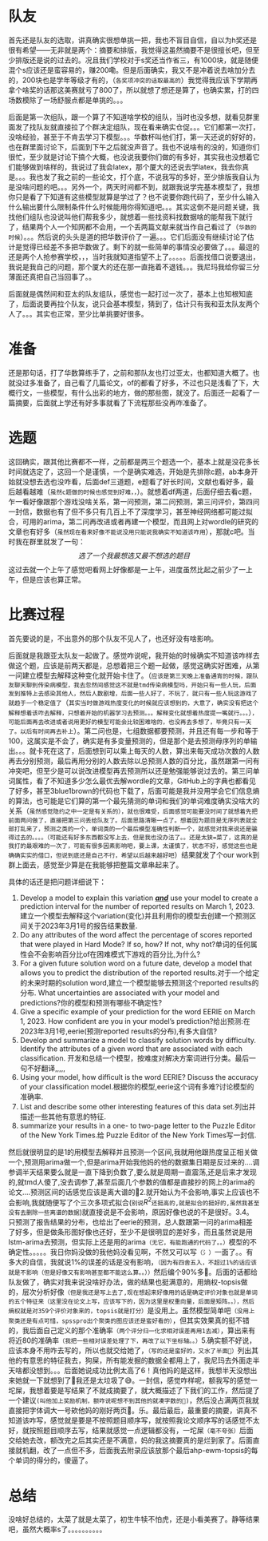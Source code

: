

# 队友

首先还是队友的选取，讲真确实很想单挑一把，我也不盲目自信，自以为h奖还是很有希望——无非就是两个：摘要和排版，我觉得这虽然摘要不是很擅长吧，但至少排版还是说的过去的。况且我们学校对于s奖还当作省三，有1000块，就是随便混个s应该还是蛮容易的，赚200嘞。但是后面确实，我又不是冲着说去啥加分去的，200块也是学年等级才有的，（`各奖项冲突的话取最高的`）我觉得我应该下学期再拿个啥奖的话那这美赛就亏了800了，所以就想了想还是算了，也确实累，打的四场数模除了一场舒服点都是单挑的。。。

后面是第一次组队，跟一个算了不知道啥学校的组队，当时也没多想，就看见群里面发了找队友就直接拉了个群决定组队，现在看来确实仓促。。。它们都第一次打，没啥经验，甚至于不肯去学习下模型。。。华数杯叫他们打，第一天还说的好好的，也在群里面讨论下，后面到下午之后就没声音了。我也不说啥有的没的，知道你们很忙，至少就是讨论下搞个大概，也没说我要你们做的有多好，其实我也没想着它们能够做到啥样的，我说过了我会latex，那个厦大的还说去学latex，我去你真是。。。我也发了我之前的一些论文，打个底，不说我写的多好，至少排版我自认为是没啥问题的吧。。。另外一个，两天时间都不到，就跟我说学完基本模型了，我想你只是看了下知道有这些模型就算是学过了？也不说要你跑代码了，至少什么输入什么输出要什么限制条件什么时候能用你得知道吧。。。其实这倒不是问题关键，我找他们组队也没说叫他们帮我多少，就想着一些找资料找数据啥的能帮我下就行了，结果两个人一个知网都不会用，一个丢两篇文献来就当作自己看过了（`华数的时候`）。。。然后说的头头是道的把华数评价了一遍。。。它们后面没有继续讨论了估计是觉得已经差不多把华数做了。剩下的就一些简单的事情没必要做了。。。最逗的还是两个人抢参赛学校，，，当时我就知道指望不上了。。。。。后面找借口说要退出，我说是我自己的问题，那个厦大的还在那一直拖着不退钱。。。我尼玛我给你留三分薄面还真把自己当回事了。。

后面就是偶然间和亚太的队友组队，感觉也一起打过一次了，基本上也知根知底了，后面说要再拉个队友，说只会基本模型，猜到了，估计只有我和亚太队友两个人了。。。其实也正常，至少比单挑要好很多。

# 准备

还是那句话，打了华数算练手了，之前和那队友也打过亚太，也都知道大概了。也就没过多准备了，自己看了几篇论文，of的都看了好多，不过也只是浅看了下，大概行文，一些模型，有什么出彩的地方，做的那些图，就没了。后面还一起看了一篇摘要，后面就上学还有好多事就看了下流程那些没再咋准备了。

# 选题

这回确实，跟其他比赛都不一样，之前都是两三个题选一个，基本上就是没花多长时间就选定了，这回一个是谨慎，一个是确实难选，开始是先排除c题，ab本身开始就没想去选也没咋看，后面def三道题，e题看了好长时间，文献也看好多，最后越看越难（`虽然c题做的时候也感觉到好难，，`）。就想着df两道，后面仔细去看c题，乍一看好像跟那个游戏没啥关系，第一问预测，第二问预测，第三问评价，第四问一封信，数据也有了但不多只有几百上不了深度学习，甚至神经网络都可能过拟合，可用的arima，第二问再改进或者再建一个模型，而且网上对wordle的研究的文章也有好多（`虽然现在看来好像不能说没用只能说我确实不知道该咋用`），那就c吧。当时我在群里就发了一句：
$$
选了一个我最想选又最不想选的题目
$$
这过去就一个上午了感觉吧看网上好像都是一上午，进度虽然比起之前少了一上午，但是应该也算正常。

# 比赛过程

首先要说的是，不出意外的那个队友不见人了，也还好没有啥影响。

后面就是我跟亚太队友一起做了。感觉咋说呢，我开始的时候确实不知道该咋样去做这个题，应该是前两天都是，总想着把三个题一起做，感觉这确实好困难，从第一问建立模型去解释这种变化就开始卡住了。（`应该是第三天晚上准备通宵的时候，跟队友聊天聊到传染病模型，我去忽然间感觉这不就是tmd传染病模型吗，开始只有一些人玩，后面发到推特上去感染其他人，然后人数剧增，后面一些人好了，不玩了，就只有一些人玩这游戏了就趋于一个稳定值了`（`其实当时做游戏热度变化的时候就应该想到的，大意了，确实没有把这个解释想着该咋去解释，只想着开始的机器学习去预测。。。解释变化就想着热度提一嘴就行。。。`）`，可能后面再去改进或者说用更好的模型可能会比较困难啥的，也没再去多想了，毕竟只有一天了。以后有时间再去补上`）。第二问也是，七组数据都要预测，并且还有每一步和等于100，这属实是不会了，确实是有多变量预测的，但是那个是去预测母序列的单输出。。。就卡死在这了，后面想到可以乘上每天的人数，算出来每天成功次数的人数再去分别预测，最后再用分别的人数去除以总预测人数的百分比，虽然跟第一问有冲突吧，但至少是可以说改进模型再去预测所以还是勉强能够说过去的。第三问单词属性，看了不知道多少怎么最优去解wordle的文章，GitHub上的字典也都看见了好多，甚至3blue1brown的代码也下载了，后面可能是我并没用学会它们信息熵的算法，也可能是它们算的第一个最先猜测的单词和我们的单词难度确实没啥大的关系（`虽然感觉隐约之中一定是有关系的），就也很难受，后面感觉可能要没时间了就想着先把前面两问做了，直接把第三问丢给队友了。后面思路清晰一点了。想着因为题目是无序列表就全部打乱来了，预测之类的一个，单词类的一个最后模型准确性判断一个，就感觉对我来说还是骗得过去的。。。。（可能还有好多东西都没写上去，但是我也没办法了。。还是太狭=菜了，这真的是我打的最艰难的一次了，可能有很多因素影响吧，要上课，太谨慎了，状态不好，感觉这些也是确确实实的借口，但说到底还是自己不行，希望以后越来越好吧`）结果就发了个our work到群上面去，感觉至少算是在我能够把整篇文章串起来了。

具体的话还是把问题详细说下：

1. Develop a model to explain this variation ***<u>and</u>*** use your model to create a prediction interval for the number of reported results on March 1, 2023.建立一个模型去解释这个variation(变化)并且利用你的模型去创建一个预测区间关于2023年3月1号的报告结果数量.
2. Do any attributes of the word affect the percentage of scores reported that were played in Hard Mode? If so, how? If not, why not?单词的任何属性会不会影响百分比of在困难模式下游戏的百分比,为什么?
3. For a given future solution word on a future date, develop a model that allows you to predict the distribution of the reported results.对于一个给定的未来时期的solution word,建立一个模型能够去预测这个reported results的分布.                                                      What uncertainties are associated with your model and predictions?你的模型和预测有哪些不确定性?
4. Give a specific example of your prediction for the word EERIE on March 1, 2023. How confident are you in your model’s prediction?给出预测:在2023年3月1号,eerie(预测reported results的分布),有多大自信?
5. Develop and summarize a model to classify solution words by difficulty. Identify the attributes of a given word that are associated with each classification. 开发和总结一个模型，按难度对解决方案词进行分类。最后一句不好翻译,,,,,
6. Using your model, how difficult is the word EERIE? Discuss the accuracy of your classification model.根据你的模型,eerie这个词有多难?讨论模型的准确率.
7. List and describe some other interesting features of this data set.列出并描述一些其他有意思的特征.
8. summarize your results in a one- to two-page letter to the Puzzle Editor of the New York
   Times.给 Puzzle Editor of the New York Times写一封信.

然后就很明显的是1的用模型去解释并且预测一个区间,我就用他跟热度呈正相关做一个,预测用arima做一个,但是arima开始我他妈的他的数据集日期是反过来的....调参调半天结果要么就是一直下降到负数了,要么就是周期一直震荡,还是后来才发现的,就tmd人傻了,没去调参了,甚至后面几个参数的值都是直接抄的网上的arima的论文....预测区间的话感觉应该是离大谱的🤣2.就开始认为不会影响,事实上应该也不会影响,我就随便写了个三次多项式拟合(`别说`$R^2$`还挺高的,就是拟合的挺好的,虽然我甚至没有去删除一些离谱的数据`)就直接说是不会影响，原因好像也说的不是很好。3.4。只预测了报告结果的分布，也给出了eerie的预测，总人数跟第一问的arima相差了好多，但是做条形图好像也还好，至少不是很明显的差好多，而且虽然说是用lstm-arima去预测，但实际上还是用的arima`（无它，有能跑通的代码了。。）`模型的不确定性。。。。。我日你妈没做的我他妈没看见啊，不然又可以写`（氵）`一面了。。有多大的自信，我就说1%的误差的话是没有影响，`（因为有四舍五入，不超过1%的话应该就是不影响（但是好像又有影响甚至都不能这么算。。））`然后编个90%多🤣。后面的话都给队友做了，确实对我来说没啥好办法，做的结果也挺满意的，用熵权-topsis做的，层次分析好像`（但是我还是写上去了,现在想起来好像用的话是确定评价对象也就是单词的五个特征来（这里没在论文上写，应该写下的，因为这里是权重向量，后面是矩阵。。），然后熵权就是对359个评价对象来的，topsis就是打分）`是没用上。虽然模型简单吧`（没用上聚类还是有点可惜，spsspro出个聚类的图应该还是蛮好看的）`，但其实效果真的挺不错的，我后面自己定义的那个准确率`（两个评分归一化求相对误差再用1去减）`，算出来有将近80的准确率`（我把一些相对误差处理了下，再改了以下坐标轴。。）`5.确实额不好说，应该本身不用咋去写的，所以也就交给她了，`（写的还是蛮好的，又水了半面🤣）`列出其他的有意思的特征我去，狗屎，所有能发掘的数据全都用上了，我尼玛去外面走半天啥都没想到。。。后面她说成功比例太高了6！真他妈的是这样，我想半天没想出来她就一下就想到了🤣我还是太垃圾了😅。一封信，感觉咋样呢，额我写的感觉一坨屎，我想着要是写结果了不就成摘要了，就大概描述了下我们的工作，然后提了一个建议`(叫他加上奖励机制，额咋说呢想不到其他的就凑字数的🤣)`，然后没占满两页我就直接把字体调大一号欸他妈的刚好两页🤣。乐。最后最后，最重要的摘要，讲真不知道该咋写，感觉就是要是不按照题目顺序写，就按照我论文顺序写的话感觉不太好，就按照题目顺序去写，结果就感觉一点逻辑都没有，一坨屎`（毫不夸张）`后面交给她去改，额改完之后其实还是不满意，妈的我这摘要真的是烂到家了。后面直接就机翻，改了一点但不多，后面我去附录应该放那个最后ahp-ewm-topsis的每个单词的得分的，傻逼了。

# 总结

没啥好总结的，太菜了就是太菜了，初生牛犊不怕虎，还是小看美赛了。静等结果吧，虽然大概率s了。。。。。。。。。。

